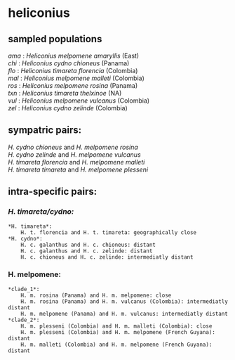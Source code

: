 # heliconius
## sampled populations  
_ama_ : *Heliconius melpomene amaryllis* (East)  
_chi_ : *Heliconius cydno chioneus* (Panama)  
_flo_ : *Heliconius timareta florencia* (Colombia)  
_mal_ : *Heliconius melpomene malleti* (Colombia)  
_ros_ : *Heliconius melpomene rosina* (Panama)  
_txn_ : *Heliconius timareta thelxinoe* (NA)  
_vul_ : *Heliconius melpomene vulcanus* (Colombia)  
_zel_ : *Heliconius cydno zelinde* (Colombia)  
 
## sympatric pairs:  
*H. cydno chioneus* and *H. melpomene rosina*  
*H. cydno zelinde* and *H. melpomene vulcanus*  
*H. timareta florencia* and *H. melpomene malleti*  
*H. timareta timareta* and *H. melpomene plesseni*  
  
## intra-specific pairs:  
### *H. timareta/cydno:* 
	*H. timareta*:  
		H. t. florencia and H. t. timareta: geographically close  
	*H. cydno*:  
		H. c. galanthus and H. c. chioneus: distant  
		H. c. galanthus and H. c. zelinde: distant  
		H. c. chioneus and H. c. zelinde: intermediatly distant  
### H. melpomene:  
	*clade_1*:  
		H. m. rosina (Panama) and H. m. melpomene: close  
		H. m. rosina (Panama) and H. m. vulcanus (Colombia): intermediatly distant  
		H. m. melpomene (Panama) and H. m. vulcanus: intermediatly distant  
	*clade_2*:  
		H. m. plesseni (Colombia) and H. m. malleti (Colombia): close  
		H. m. plesseni (Colombia) and H. m. melpomene (French Guyana): distant  
		H. m. malleti (Colombia) and H. m. melpomene (French Guyana): distant  
  
